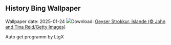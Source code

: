 ## History Bing Wallpaper
Wallpaper date: 2025-01-24
![](https://www.bing.com/th?id=OHR.IcelandGeyser_FR-FR6775594395_UHD.jpg&w=1000)Download: [Geyser Strokkur, Islande (© John and Tina Reid/Getty Images)](https://www.bing.com/th?id=OHR.IcelandGeyser_FR-FR6775594395_UHD.jpg)

Auto get programm by LtgX
